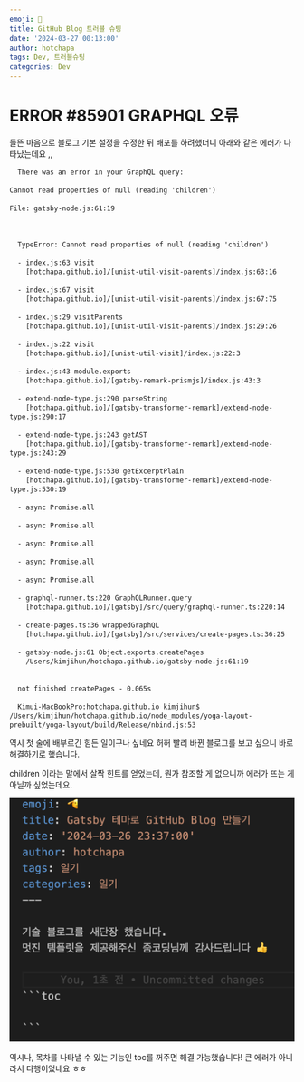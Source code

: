 ```yaml
---
emoji: 👻
title: GitHub Blog 트러블 슈팅
date: '2024-03-27 00:13:00'
author: hotchapa
tags: Dev, 트러블슈팅
categories: Dev
---
```


# ERROR #85901  GRAPHQL 오류
들뜬 마음으로 블로그 기본 설정을 수정한 뒤 배포를 하려했더니
아래와 같은 에러가 나타났는데요 ,,

```
  There was an error in your GraphQL query:

Cannot read properties of null (reading 'children')

File: gatsby-node.js:61:19



  TypeError: Cannot read properties of null (reading 'children')
  
  - index.js:63 visit
    [hotchapa.github.io]/[unist-util-visit-parents]/index.js:63:16
  
  - index.js:67 visit
    [hotchapa.github.io]/[unist-util-visit-parents]/index.js:67:75
  
  - index.js:29 visitParents
    [hotchapa.github.io]/[unist-util-visit-parents]/index.js:29:26
  
  - index.js:22 visit
    [hotchapa.github.io]/[unist-util-visit]/index.js:22:3
  
  - index.js:43 module.exports
    [hotchapa.github.io]/[gatsby-remark-prismjs]/index.js:43:3
  
  - extend-node-type.js:290 parseString
    [hotchapa.github.io]/[gatsby-transformer-remark]/extend-node-type.js:290:17
  
  - extend-node-type.js:243 getAST
    [hotchapa.github.io]/[gatsby-transformer-remark]/extend-node-type.js:243:29
  
  - extend-node-type.js:530 getExcerptPlain
    [hotchapa.github.io]/[gatsby-transformer-remark]/extend-node-type.js:530:19
  
  - async Promise.all
  
  - async Promise.all
  
  - async Promise.all
  
  - async Promise.all
  
  - async Promise.all
  
  - graphql-runner.ts:220 GraphQLRunner.query
    [hotchapa.github.io]/[gatsby]/src/query/graphql-runner.ts:220:14
  
  - create-pages.ts:36 wrappedGraphQL
    [hotchapa.github.io]/[gatsby]/src/services/create-pages.ts:36:25
  
  - gatsby-node.js:61 Object.exports.createPages
    /Users/kimjihun/hotchapa.github.io/gatsby-node.js:61:19
  

  not finished createPages - 0.065s

  Kimui-MacBookPro:hotchapa.github.io kimjihun$ /Users/kimjihun/hotchapa.github.io/node_modules/yoga-layout-prebuilt/yoga-layout/build/Release/nbind.js:53
```

역시 첫 술에 배부르긴 힘든 일이구나 싶네요 허허
빨리 바뀐 블로그를 보고 싶으니 바로 해결하기로 했습니다.

children 이라는 말에서 살짝 힌트를 얻었는데, 
뭔가 참조할 게 없으니까 에러가 뜨는 게 아닐까 싶었는데요.

![사진](./1.png)

역시나, 목차를 나타낼 수 있는 기능인 toc를 꺼주면 해결 가능했습니다!
큰 에러가 아니라서 다행이었네요 ㅎㅎ


